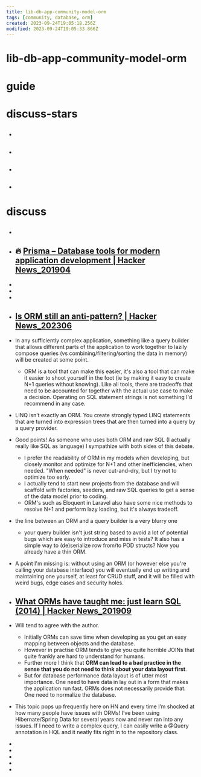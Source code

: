 ```yaml
---
title: lib-db-app-community-model-orm
tags: [community, database, orm]
created: 2023-09-24T19:05:18.256Z
modified: 2023-09-24T19:05:33.866Z
---
```


# lib-db-app-community-model-orm

# guide

# discuss-stars
- ## 

- ## 

- ## 

- ## 
# discuss
- ## 

- ## 🔥 [Prisma – Database tools for modern application development | Hacker News_201904](https://news.ycombinator.com/item?id=19598287)
- 
- 
- 

- ## [Is ORM still an anti-pattern? | Hacker News_202306](https://news.ycombinator.com/item?id=36497613&p=2)
- In any sufficiently complex application, something like a query builder that allows different parts of the application to work together to lazily compose queries (vs combining/filtering/sorting the data in memory) will be created at some point.
  - ORM is a tool that can make this easier, it's also a tool that can make it easier to shoot yourself in the foot (ie by making it easy to create N+1 queries without knowing). Like all tools, there are tradeoffs that need to be accounted for together with the actual use case to make a decision. Operating on SQL statement strings is not something I'd recommend in any case.
- LINQ isn’t exactly an ORM. You create strongly typed LINQ statements that are turned into expression trees that are then turned into a query by a query provider.
- Good points! As someone who uses both ORM and raw SQL (I actually really like SQL as language) I sympathize with both sides of this debate. 
  - I prefer the readability of ORM in my models when developing, but closely monitor and optimize for N+1 and other inefficiencies, when needed. "When needed" is never cut-and-dry, but I try not to optimize too early. 
  - I actually tend to start new projects from the database and will scaffold with factories, seeders, and raw SQL queries to get a sense of the data model prior to coding.
  - ORM's such as Eloquent in Laravel also have some nice methods to resolve N+1 and perform lazy loading, but it's always tradeoff.

- the line between an ORM and a query builder is a very blurry one
  - your query builder isn't just string based to avoid a lot of potential bugs which are easy to introduce and miss in tests? It also has a simple way to (de)serialize row from/to POD structs? Now you already have a thin ORM.

- A point I'm missing is: without using an ORM (or however else you're calling your database interface) you will eventually end up writing and maintaining one yourself, at least for CRUD stuff, and it will be filled with weird bugs, edge cases and security holes.

- ## [What ORMs have taught me: just learn SQL (2014) | Hacker News_201909](https://news.ycombinator.com/item?id=21031187&p=2)
- Will tend to agree with the author.
  - Initially ORMs can save time when developing as you get an easy mapping between objects and the database.
  - However in practise ORM tends to give you quite horrible JOINs that quite frankly are hard to understand for humans.
  - Further more I think that **ORM can lead to a bad practice in the sense that you do not need to think about your data layout first**. 
  - But for database performance data layout is of utter most importance. One need to have data in lay out in a form that makes the application run fast. ORMs does not necessarily provide that. One need to normalize the database.

- This topic pops up frequently here on HN and every time I’m shocked at how many people have issues with ORMs! I’ve been using Hibernate/Spring Data for several years now and never ran into any issues. If I need to write a complex query, I can easily write a @Query annotation in HQL and it neatly fits right in to the repository class.

- 
- 
- 
- 
- 

